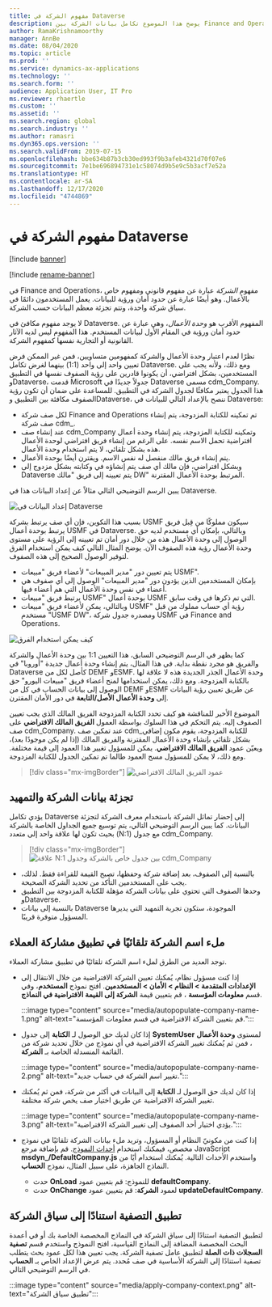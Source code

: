 ```yaml
---
title: مفهوم الشركة في Dataverse
description: يوضح هذا الموضوع تكامل بيانات الشركة بين Finance and Operations وDataverse.
author: RamaKrishnamoorthy
manager: AnnBe
ms.date: 08/04/2020
ms.topic: article
ms.prod: ''
ms.service: dynamics-ax-applications
ms.technology: ''
ms.search.form: ''
audience: Application User, IT Pro
ms.reviewer: rhaertle
ms.custom: ''
ms.assetid: ''
ms.search.region: global
ms.search.industry: ''
ms.author: ramasri
ms.dyn365.ops.version: ''
ms.search.validFrom: 2019-07-15
ms.openlocfilehash: bbe634b87b3cb30ed993f9b3afeb4321d70f07e6
ms.sourcegitcommit: 7e1be696894731e1c58074d9b5e9c5b3acf7e52a
ms.translationtype: HT
ms.contentlocale: ar-SA
ms.lasthandoff: 12/17/2020
ms.locfileid: "4744869"
---
```

# <a name="company-concept-in-dataverse"></a>مفهوم الشركة في Dataverse

[!include [banner](../../includes/banner.md)]

[!include [rename-banner](~/includes/cc-data-platform-banner.md)]


في Finance and Operations، مفهوم *الشركة* عبارة عن مفهوم قانوني ومفهوم خاص بالأعمال. وهو أيضًا عبارة عن حدود أمان ورؤية للبيانات. يعمل المستخدمون دائمًا في سياق شركة واحدة، وتتم تجزئة معظم البيانات حسب الشركة.

لا يوجد مفهوم مكافئ في Dataverse. المفهوم الأقرب هو *وحدة الأعمال*، وهي عبارة عن حدود أمان ورؤية في المقام الأول لبيانات المستخدم. هذا المفهوم ليس لديه الآثار القانونية أو التجارية نفسها كمفهوم الشركة.

نظرًا لعدم اعتبار وحدة الأعمال والشركة كمفهومين متساويين، فمن غير الممكن فرض تعيين واحد إلى واحد (1:1) بينهما لغرض تكامل Dataverse. ومع ذلك، ولأنه يجب على المستخدمين، بشكل افتراضي، أن يكونوا قادرين على رؤية الصفوف نفسها في التطبيق وDataverse، قدمت Microsoft جدولاً جديدًا في Dataverse مسمى cdm\_Company. هذا الجدول يعتبر مكافئًا لجدول الشركة في التطبيق. للمساعدة على ضمان أن تكون رؤية الصفوف مكافئة بين التطبيق وDataverse، ننصح بالإعداد التالي للبيانات في Dataverse:

+ لكل صف شركة Finance and Operations تم تمكينه للكتابة المزدوجة، يتم إنشاء صف شركة cdm\_.
+ عند إنشاء صف cdm\_Company وتمكينه للكتابة المزدوجة، يتم إنشاء وحدة أعمال افتراضية تحمل الاسم نفسه. على الرغم من إنشاء فريق افتراضي لوحدة الأعمال هذه بشكل تلقائي، لا يتم استخدام وحدة الأعمال.
+ يتم إنشاء فريق مالك منفصل له نفس الاسم. ويقترن أيضًا بوحدة الأعمال.
+ وبشكل افتراضي، فإن مالك أي صف يتم إنشاؤه في وكتابته بشكل مزدوج إلى Dataverse يتم تعيينه إلى فريق "مالك DW" المرتبط بوحدة الأعمال المقترنة.

يبين الرسم التوضيحي التالي مثالاً عن إعداد البيانات هذا في Dataverse.

![إعداد البيانات في Dataverse](media/dual-write-company-1.png)

بسبب هذا التكوين، فإن أي صف يرتبط بشركة USMF سيكون مملوكًا من قِبل فريق يرتبط بوحدة أعمال USMF في Dataverse. وبالتالي، بإمكان أي مستخدم لديه حق الوصول إلى وحدة الأعمال هذه من خلال دور أمان تم تعيينه إلى الرؤية على مستوى وحدة الأعمال رؤية هذه الصفوف الآن. يوضح المثال التالي كيف يمكن استخدام الفرق لتوفير الوصول الصحيح إلى هذه الصفوف.

+ يتم تعيين دور "مدير المبيعات" لأعضاء فريق "مبيعات USMF".
+ بإمكان المستخدمين الذين يؤدون دور "مدير المبيعات" الوصول إلى أي صفوف هي أعضاء في نفس وحدة الأعمال التي هم أعضاء فيها.
+ يرتبط فريق "مبيعات USMF" بوحدة أعمال USMF التي تم ذكرها في وقت سابق.
+ وبالتالي، يمكن لأعضاء فريق "مبيعات USMF" رؤية أي حساب مملوك من قبل مستخدم "USMF DW"، ومصدره جدول شركة USMF في Finance and Operations.

![كيف يمكن استخدام الفرق](media/dual-write-company-2.png)

كما يظهر في الرسم التوضيحي السابق، هذا التعيين 1:1 بين وحدة الأعمال والشركة والفريق هو مجرد نقطة بداية. في هذا المثال، يتم إنشاء وحدة أعمال جديدة "أوروبا" في Dataverse كأصل لكل من DEMF وESMF. وحدة الأعمال الجذر الجديدة هذه لا علاقة لها بالكتابة المزدوجة. ومع ذلك، يمكن استخدامها لمنح أعضاء فريق "مبيعات اليورو" حق الوصول إلى بيانات الحساب في كل من DEMF وESMF عن طريق تعيين رؤية البيانات إلى **وحدة الأعمال الأصل/التابعة** في دور الأمان المقترن.

الموضوع الأخير للمناقشة هو كيف تحدد الكتابة المزدوجة الفريق المالك الذي يجب تعيين الصفوف إليه. يتم التحكم في هذا السلوك بواسطة العمول **الفريق المالك الافتراضي** على صف cdm\_Company. عند تمكين صف cdm\_للكتابة المزدوجة، يقوم مكون إضافي بشكل تلقائي بإنشاء وحدة الأعمال المقترنة والفريق المالك (إذا لم يكن موجودًا بعد)، ويعيّن عمود **الفريق المالك الافتراضي**. يمكن للمسؤول تغيير هذا العمود إلى قيمة مختلفة. ومع ذلك، لا يمكن للمسؤول مسح العمود طالما تم تمكين الجدول للكتابة المزدوجة.

> [!div class="mx-imgBorder"]
![عمود الفريق المالك الافتراضي](media/dual-write-default-owning-team.jpg)

## <a name="company-striping-and-bootstrapping"></a>تجزئة بيانات الشركة والتمهيد

يؤدي تكامل Dataverse إلى إحضار تماثل الشركة باستخدام معرف الشركة لتجزئة البيانات. كما يبين الرسم التوضيحي التالي، يتم توسيع جميع الجداول الخاصة بالشركة بحيث تكون لها علاقة واحد إلى متعدد (N:1) مع جدول cdm\_Company.

> [!div class="mx-imgBorder"]
![علاقة N:1 بين جدول خاص بالشركة وجدول cdm_Company](media/dual-write-bootstrapping.png)

+ بالنسبة إلى الصفوف، بعد إضافة شركة وحفظها، تصبح القيمة للقراءة فقط. لذلك، يجب على المستخدمين التأكد من تحديد الشركة الصحيحة.
+ وحدها الصفوف التي تحتوي على بيانات الشركة مؤهلة للكتابة المزدوجة بين التطبيق وDataverse.
+ بالنسبة إلى بيانات Dataverse الموجودة، ستكون تجربة التمهيد التي يديرها المسؤول متوفرة قريبًا.


## <a name="autopopulate-company-name-in-customer-engagement-apps"></a>ملء اسم الشركة تلقائيًا في تطبيق مشاركة العملاء

توجد العديد من الطرق لملء اسم الشركة تلقائيًا في تطبيق مشاركة العملاء.

+ إذا كنت مسؤول نظام، يُمكنك تعيين الشركة الافتراضية من خلال الانتقال إلى **الإعدادات المتقدمة > النظام > الأمان > المستخدمين**.  افتح نموذج **المستخدم**، وفي قسم **معلومات المؤسسة** ، قم بتعيين قيمة **الشركة إلى القيمة الافتراضية في النماذج**.

    :::image type="content" source="media/autopopulate-company-name-1.png" alt-text="قم بتعيين الشركة الافتراضية في قسم معلومات المؤسسة.":::

+ إذا كان لديك حق الوصول لـ **الكتابة** إلى جدول **SystemUser** لمستوى **وحدة الأعمال** ، فمن ثم يُمكنك تغيير الشركة الافتراضية في أي نموذج من خلال تحديد شركة من القائمة المنسدلة الخاصة بـ **الشركة**.

    :::image type="content" source="media/autopopulate-company-name-2.png" alt-text="تغيير اسم الشركة في حساب جديد.":::

+ إذا كان لديك حق الوصول لـ **الكتابة** إلى البيانات في أكثر من شركة، فمن ثم يُمكنك تغيير الشركة الافتراضية عن طريق اختيار صف يخص شركة مختلفة.

    :::image type="content" source="media/autopopulate-company-name-3.png" alt-text="يؤدي اختيار أحد الصفوف إلى تغيير الشركة الافتراضية.":::

+ إذا كنت من مكونيّ النظام أو المسؤول، وتريد ملء بيانات الشركة تلقائيًا في نموذج مخصص، فيمكنك استخدام [أحداث النموذج](https://docs.microsoft.com/powerapps/developer/model-driven-apps/clientapi/events-forms-grids). قم بإضافة مرجع  JavaScript **msdyn_/DefaultCompany.js** واستخدم الأحداث التالية. يُمكنك استخدام أيًا من النماذج الجاهزة، على سبيل المثال، نموذج **الحساب**.

    + حدث **OnLoad** للنموذج: قم بتعيين عمود **defaultCompany**.
    + حدث **OnChange** لعمود **الشركة**: قم بتعيين عمود **updateDefaultCompany**.

## <a name="apply-filtering-based-on-the-company-context"></a>تطبيق التصفية استنادًا إلى سياق الشركة

لتطبيق التصفية استنادًا إلى سياق الشركة في النماذج المخصصة الخاصة بك أو في أعمدة البحث المخصصة المضافة إلى النماذج القياسية، افتح النموذج واستخدم قسم **تصفية السجلات ذات الصلة** لتطبيق عامل تصفية الشركة. يجب تعيين هذا لكل عمود بحث يتطلب تصفية استنادًا إلى الشركة الأساسية في صف مُحدد. يتم عرض الإعداد الخاص بـ **الحساب** في الرسم التوضيحي التالي.

:::image type="content" source="media/apply-company-context.png" alt-text="تطبيق سياق الشركة":::

